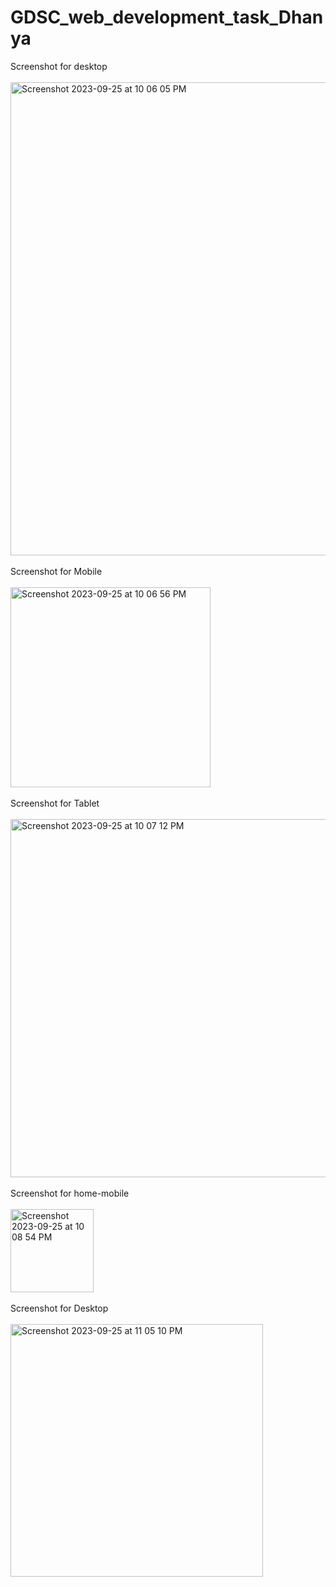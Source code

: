 # GDSC_web_development_task_Dhanya
Screenshot for desktop
<br>
<br>
<img width="757" alt="Screenshot 2023-09-25 at 10 06 05 PM" src="https://github.com/manamdhanya/GDSC_web_development_task_Dhanya/assets/130916147/781c5e71-492c-4dc5-9c1e-8e95a2be65cd">
<br>
<br>
Screenshot for Mobile
<br>
<br>
<img width="320" alt="Screenshot 2023-09-25 at 10 06 56 PM" src="https://github.com/manamdhanya/GDSC_web_development_task_Dhanya/assets/130916147/94bba06c-dbe1-4961-96ef-752877a1a82a">
<br>
<br>
Screenshot for Tablet
<br>
<br>
<img width="573" alt="Screenshot 2023-09-25 at 10 07 12 PM" src="https://github.com/manamdhanya/GDSC_web_development_task_Dhanya/assets/130916147/f02e1f80-abba-4d5d-959c-65b768efffeb">
<br>
<br>
Screenshot for home-mobile
<br>
<br>
<img width="133" alt="Screenshot 2023-09-25 at 10 08 54 PM" src="https://github.com/manamdhanya/GDSC_web_development_task_Dhanya/assets/130916147/92474e8b-b709-4c3f-8a9b-9c318084b3fc">
<br>
<br>
Screenshot for Desktop 
<br>
<br>
<img width="404" alt="Screenshot 2023-09-25 at 11 05 10 PM" src="https://github.com/manamdhanya/GDSC_web_development_task_Dhanya/assets/130916147/fd3b1ec7-66cd-464c-87be-4bb4f1dd2f70">
